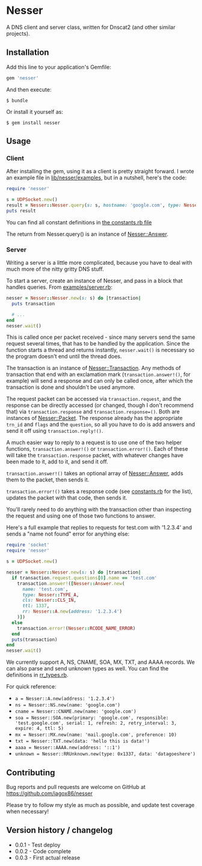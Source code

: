 # Nesser

A DNS client and server class, written for Dnscat2 (and other similar projects).

## Installation

Add this line to your application's Gemfile:

```ruby
gem 'nesser'
```

And then execute:

    $ bundle

Or install it yourself as:

    $ gem install nesser

## Usage

### Client

After installing the gem, using it as a client is pretty straight forward.
I wrote an example file in [lib/nesser/examples](lib/nesser/examples), but in
a nutshell, here's the code:

```ruby
require 'nesser'

s = UDPSocket.new()
result = Nesser::Nesser.query(s: s, hostname: 'google.com', type: Nesser::TYPE_ANY)
puts result
```

You can find all constant definitions in
[the constants.rb file](lib/nesser/packets/constants.rb)

The return from Nesser.query() is an instance of
[Nesser::Answer](lib/nesser/packets/answer.rb).

### Server

Writing a server is a little more complicated, because you have to deal with
much more of the nitty gritty DNS stuff.

To start a server, create an instance of Nesser, and pass in a block that
handles queries. From [examples/server.rb](lib/nesser/examples/server.rb):

```ruby
nesser = Nesser::Nesser.new(s: s) do |transaction|
  puts transaction

  # ...
end
nesser.wait()
```

This is called once per packet received - since many servers send the same
request several times, that has to be handled by the application. Since the
function starts a thread and returns instantly, `nesser.wait()` is necessary
so the program doesn't end until the thread does.

The transaction is an instance of [Nesser::Transaction](lib/nesser/transaction.rb).
Any methods of transaction that end with an exclamation mark
(`transaction.answer!()`, for example) will send a response and can only be
called once, after which the transaction is done and shouldn't be used anymore.

The request packet can be accessed via `transaction.request`, and the response
can be directly accessed (or changed, though I don't recommend that) via
`transaction.response` and `transaction.response=()`. Both are instances of
[Nesser::Packet](lib/nesser/packets/packet.rb). The response already has the
appropriate `trn_id` and `flags` and the `question`, so all you have to do is
add answers and send it off using `transaction.reply!()`.

A much easier way to reply to a request is to use one of the two helper
functions, `transaction.answer!()` or `transaction.error!()`. Each of these
will take the `transaction.response` packet, with whatever changes have been
made to it, add to it, and send it off.

`transaction.answer!()` takes an optional array of
[Nesser::Answer](lib/nesser/packets/answer.rb), adds them to the packet, then sends
it.

`transaction.error!()` takes a response code (see
[constants.rb](lib/nesser/packets/constants.rb) for the list), updates the
packet with that code, then sends it.

You'll rarely need to do anything with the transaction other than inspecting the
request and using one of those two functions to answer.

Here's a full example that replies to requests for test.com with '1.2.3.4' and
sends a "name not found" error for anything else:

```ruby
require 'socket'
require 'nesser'

s = UDPSocket.new()

nesser = Nesser::Nesser.new(s: s) do |transaction|
  if transaction.request.questions[0].name == 'test.com'
    transaction.answer!([Nesser::Answer.new(
      name: 'test.com',
      type: Nesser::TYPE_A,
      cls: Nesser::CLS_IN,
      ttl: 1337,
      rr: Nesser::A.new(address: '1.2.3.4')
    )])
  else
    transaction.error!(Nesser::RCODE_NAME_ERROR)
  end
  puts(transaction)
end
nesser.wait()
```

We currently support A, NS, CNAME, SOA, MX, TXT, and AAAA records. We can also
parse and send unknown types as well. You can find the definitions in
[rr_types.rb](lib/nesser/packets/rr_types.rb).

For quick reference:

* `a = Nesser::A.new(address: '1.2.3.4')`
* `ns = Nesser::NS.new(name: 'google.com')`
* `cname = Nesser::CNAME.new(name: 'google.com')`
* `soa = Nesser::SOA.new(primary: 'google.com', responsible: 'test.google.com', serial: 1, refresh: 2, retry_interval: 3, expire: 4, ttl: 5)`
* `mx = Nesser::MX.new(name: 'mail.google.com', preference: 10)`
* `txt = Nesser::TXT.new(data: 'hello this is data!')`
* `aaaa = Nesser::AAAA.new(address: '::1')`
* `unknown = Nesser::RRUnknown.new(type: 0x1337, data: 'datagoeshere')`

## Contributing

Bug reports and pull requests are welcome on GitHub at https://github.com/iagox86/nesser

Please try to follow my style as much as possible, and update test coverage
when necessary!

## Version history / changelog

* 0.0.1 - Test deploy
* 0.0.2 - Code complete
* 0.0.3 - First actual release
